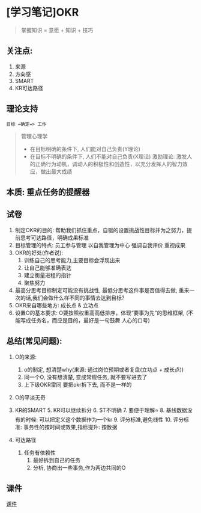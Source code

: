 # [学习笔记]OKR


> 掌握知识 = 意愿 + 知识 + 技巧


## 关注点: 
1. 来源
2. 方向感
3. SMART
4. KR可达路径

## 理论支持
`目标 =确定=> 工作`

> 管理心理学
>     
> - 在目标明确的条件下, 人们能对自己负责(Y理论)
> - 在目标不明确的条件下, 人们不能对自己负责(X理论)
> 激励理论: 激发人的正确行为动机，调动人的积极性和创造性，以充分发挥人的智力效应，做出最大成绩

## 本质: 重点任务的提醒器

## 试卷

1. 制定OKR的目的: 帮助我们抓住重点，自驱的设置挑战性目标并为之努力，提前思考可达路径，明确成果标准
2. 目标管理的特点: 员⼯参与管理 以自我管理为中心 强调自我评价 重视成果
3. OKR的好处(作者说): 
    1. 训练自己的思考能力,主要目标会浮现出来
    2. 让自己能够准确表达
    3. 建立衡量进程的指针
    4. 聚焦努力
4. 最高分思考目标制定可能没有挑战性, 最低分思考这件事是否值得去做, 重来一次的话,我们会做什么样不同的事情去达到目标?
5. OKR来自哪些地方: 成长点 & 立功点
6. 设置O的基本要求: O要按照权重⾼高低排序，体现“要事为先”的思维框架, (不能写成任务名，而应是目的，最好是一句鼓舞
人心的口号)


## 总结(常见问题): 


1. O的来源: 
    1. o的制定, 想清楚why(来源: 通过岗位预期或者复盘(立功点 + 成长点))
    2. 同一个O, 没有想清楚, 变成常规任务, 就不要写进去了
    3. 上下级OKR雷同 要把okr拆下去, 而不是一样的

2. O的平淡无奇
4. KR的SMART
    5. KR可以继续拆分
    6. ST不明确
    7. 要便于理解⭐️
    8. 基线数据没有的时候: 可以把定义这个数据作为一个kr
    9. 评分标准,避免线性
    10. 评分标准: 事务性的按时间或效果,指标提升: 按数据
5. 可达路径
    1. 任务有依赖性
        1. 最好拆到自己的任务
        2. 分析, 协商出一些事务,作为两边共同的O

        
## 课件

[课件](/Users/Johnson/XNG_work/周会ppt/OKR培训.pdf)
  